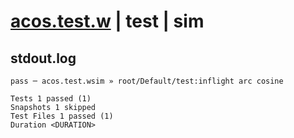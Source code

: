# [acos.test.w](../../../../../../examples/tests/sdk_tests/math/acos.test.w) | test | sim

## stdout.log
```log
pass ─ acos.test.wsim » root/Default/test:inflight arc cosine

Tests 1 passed (1)
Snapshots 1 skipped
Test Files 1 passed (1)
Duration <DURATION>
```

